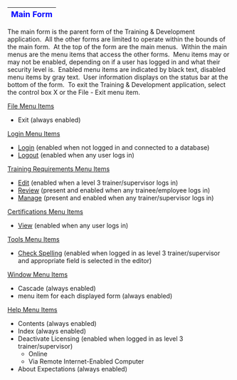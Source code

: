 | <font size="4" color="#0000FF"><b>Main Form</b></font> |
| --- |

The main form is the parent form of the Training & Development application.&nbsp; All the other forms are limited to operate within the bounds of the main form.&nbsp; At the top of the form are the main menus.&nbsp; Within the main menus are the menu items that access the other forms.&nbsp; Menu items may or may not be enabled, depending on if a user has logged in and what their security level is.&nbsp; Enabled menu items are indicated by black text, disabled menu items by gray text.&nbsp; User information displays on the status bar at the bottom of the form.&nbsp; To exit the Training & Development application, select the control box X or the File - Exit menu item.

<u>File Menu Items</u>

- Exit (always enabled)

<u>Login Menu Items</u>

- [Login](<tdlin.md>) (enabled when not logged in and connected to a database)
- [Logout](<tdlout.md>) (enabled when any user logs in)

<u>Training Requirements Menu Items</u>

- [Edit](<tdedit.md>) (enabled when a level 3 trainer/supervisor logs in)
- [Review](<tdreview.md>) (present and enabled when	any trainee/employee logs in)
- [Manage](<tdmanage.md>) (present and enabled when	any trainer/supervisor logs in)

<u>Certifications Menu Items</u>

- [View](<tdcert.md>) (enabled when any user logs in)

<u>Tools Menu Items</u>

- [Check Spelling](<tdedit.md>) (enabled when logged in as level 3 trainer/supervisor and appropriate field is selected in the editor)

<u>Window Menu Items</u>

- Cascade (always enabled)
- menu item for each displayed form (always enabled)

<u>Help Menu Items</u>

- Contents (always enabled)
- Index (always enabled)
- Deactivate Licensing (enabled when logged in as level 3 trainer/supervisor)
    - Online
    - Via Remote Internet-Enabled Computer
- About Expectations (always enabled)